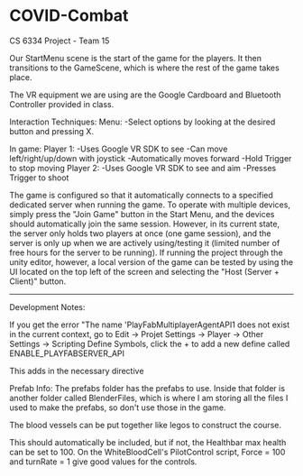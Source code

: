 # COVID-Combat
 CS 6334 Project - Team 15

Our StartMenu scene is the start of the game for the players. It then transitions to the GameScene, which is where the rest of the game takes place.

The VR equipment we are using are the Google Cardboard and Bluetooth Controller provided in class.

Interaction Techniques:
Menu:
	-Select options by looking at the desired button and pressing X.


In game:
Player 1: 
	-Uses Google VR SDK to see
	-Can move left/right/up/down with joystick
	-Automatically moves forward
	-Hold Trigger to stop moving
Player 2:
	-Uses Google VR SDK to see and aim
	-Presses Trigger to shoot

The game is configured so that it automatically connects to a specified dedicated server when running the game. To operate with multiple devices, simply press the "Join Game" button in the Start Menu, and the devices should automatically join the same session. However, in its current state, the server only holds two players at once (one game session), and the server is only up when we are actively using/testing it (limited number of free hours for the server to be running). If running the project through the unity editor, however, a local version of the game can be tested by using the UI located on the top left of the screen and selecting the "Host (Server + Client)" button.





--------------------------
Development Notes:

If you get the error "The name 'PlayFabMultiplayerAgentAPI1 does not exist in the current context, go to Edit -> Projet Settings -> Player -> Other Settings -> Scripting Define Symbols, click the + to add a new define called ENABLE_PLAYFABSERVER_API

This adds in the necessary directive


Prefab Info:
The prefabs folder has the prefabs to use. Inside that folder is another folder called BlenderFiles, which is where I am storing
all the files I used to make the prefabs, so don't use those in the game.

The blood vessels can be put together like legos to construct the course.

This should automatically be included, but if not, the Healthbar max health can be set to 100. On the WhiteBloodCell's PilotControl
script, Force = 100 and turnRate = 1 give good values for the controls.
